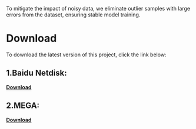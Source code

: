 To mitigate the impact of noisy data, we eliminate outlier samples with large errors from the dataset, ensuring stable model training.

# Download
To download the latest version of this project, click the link below:

## 1.Baidu Netdisk:

**[Download](https://pan.baidu.com/s/1ELXsgk-0HSb-sHcQXpORVQ?pwd=n7yn)**

## 2.MEGA:

**[Download](https://pan.baidu.com/s/1ELXsgk-0HSb-sHcQXpORVQ?pwd=n7yn)**